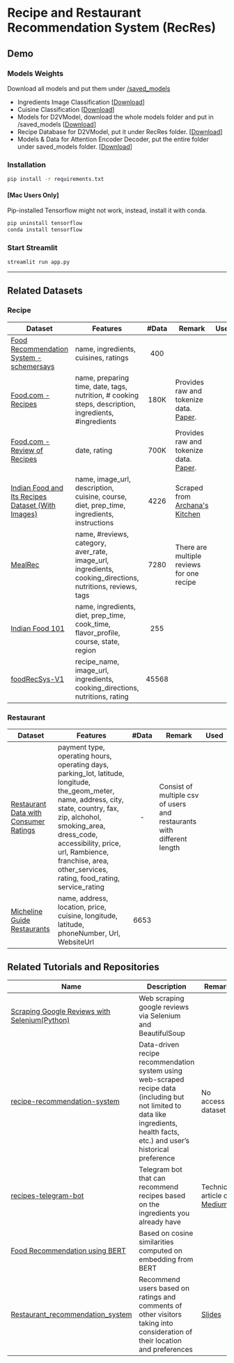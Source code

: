 # Recipe and Restaurant Recommendation System (RecRes)

## Demo

### Models Weights

Download all models and put them under [/saved_models](saved_models)

- Ingredients Image Classification [[Download](https://drive.google.com/drive/folders/14bD6szRrTCwEss9i5jHvZ0mNyCOLuava?usp=drive_link)]
- Cuisine Classification [[Download](https://drive.google.com/file/d/1-jsCInkVSk9To1r0nWCZW8GUx45134VK/view?usp=sharing)]
- Models for D2VModel, download the whole models folder and put in /saved_models [[Download](https://drive.google.com/drive/folders/1lBGBfxXnh_x80Qj_cYpRqE7_OcR8vjdq?usp=sharing)]
- Recipe Database for D2VModel, put it under RecRes folder. [[Download](https://drive.google.com/file/d/1QNrfE1Ibs6EuWMEluwhiocnLRhQKBuuK/view?usp=sharing)]
- Models & Data for Attention Encoder Decoder, put the entire folder under saved_models folder. [[Download](https://drive.google.com/drive/folders/1Ysxu3OsSfOaKf0S7WWR4fjzqx4pTepNx?usp=sharing)]

### Installation

```bash
pip install -r requirements.txt
```

#### [Mac Users Only]

Pip-installed Tensorflow might not work, instead, install it with conda.

```bash
pip uninstall tensorflow
conda install tensorflow
```

### Start Streamlit

```python
streamlit run app.py
```

---

## Related Datasets

### Recipe

| Dataset                                                                                                                                             | Features                                                                                                   | #Data | Remark                                                                       | Used |
| --------------------------------------------------------------------------------------------------------------------------------------------------- | ---------------------------------------------------------------------------------------------------------- | :---: | ---------------------------------------------------------------------------- | :--: |
| [Food Recommendation System - schemersays](https://www.kaggle.com/datasets/schemersays/food-recommendation-system?select=1662574418893344.csv)      | name, ingredients, cuisines, ratings                                                                       |  400  |                                                                              |      |
| [Food.com - Recipes](https://www.kaggle.com/datasets/shuyangli94/food-com-recipes-and-user-interactions)                                            | name, preparing time, date, tags, nutrition, # cooking steps, description, ingredients, #ingredients       | 180K  | Provides raw and tokenize data. [Paper](https://aclanthology.org/D19-1613/). |
| [Food.com - Review of Recipes](https://www.kaggle.com/datasets/shuyangli94/food-com-recipes-and-user-interactions)                                  | date, rating                                                                                               | 700K  | Provides raw and tokenize data. [Paper](https://aclanthology.org/D19-1613/). |      |
| [Indian Food and Its Recipes Dataset (With Images)](https://www.kaggle.com/datasets/kishanpahadiya/indian-food-and-its-recipes-dataset-with-images) | name, image_url, description, cuisine, course, diet, prep_time, ingredients, instructions                  | 4226  | Scraped from [Archana's Kitchen](https://www.archanaskitchen.com/)           |      |
| [MealRec](https://github.com/WUT-IDEA/MealRec)                                                                                                      | name, #reviews, category, aver_rate, image_url, ingredients, cooking_directions, nutritions, reviews, tags | 7280  | There are multiple reviews for one recipe                                    |
| [Indian Food 101](https://www.kaggle.com/datasets/nehaprabhavalkar/indian-food-101)                                                                 | name, ingredients, diet, prep_time, cook_time, flavor_profile, course, state, region                       |  255  |
| [foodRecSys-V1](https://www.kaggle.com/datasets/elisaxxygao/foodrecsysv1?select=core-data-valid_rating.csv)                                         | recipe_name, image_url, ingredients, cooking_directions, nutritions, rating                                | 45568 |

### Restaurant

| Dataset                                                                                                              | Features                                                                                                                                                                                                                                                                                       | #Data | Remark                                                                 | Used |
| -------------------------------------------------------------------------------------------------------------------- | ---------------------------------------------------------------------------------------------------------------------------------------------------------------------------------------------------------------------------------------------------------------------------------------------- | :---: | ---------------------------------------------------------------------- | :--: |
| [Restaurant Data with Consumer Ratings](https://www.kaggle.com/datasets/uciml/restaurant-data-with-consumer-ratings) | payment type, operating hours, operating days, parking_lot, latitude, longitude, the_geom_meter, name, address, city, state, country, fax, zip, alchohol, smoking_area, dress_code, accessibility, price, url, Rambience, franchise, area, other_services, rating, food_rating, service_rating |   -   | Consist of multiple csv of users and restaurants with different length |
| [Micheline Guide Restaurants](https://www.kaggle.com/datasets/ngshiheng/michelin-guide-restaurants-2021)             | name, address, location, price, cuisine, longitude, latitude, phoneNumber, Url, WebsiteUrl                                                                                                                                                                                                     | 6653  |

## Related Tutorials and Repositories

| Name                                                                                                                                         | Description                                                                                                                                                                      | Remark                                                                                                                                |
| -------------------------------------------------------------------------------------------------------------------------------------------- | -------------------------------------------------------------------------------------------------------------------------------------------------------------------------------- | ------------------------------------------------------------------------------------------------------------------------------------- |
| [Scraping Google Reviews with Selenium(Python)](https://medium.com/@isguzarsezgin/scraping-google-reviews-with-selenium-python-23135ffcc331) | Web scraping google reviews via Selenium and BeautifulSoup                                                                                                                       |
| [recipe-recommendation-system](https://github.com/ajemerson/recipe-recommendation-system)                                                    | Data-driven recipe recommendation system using web-scraped recipe data (including but not limited to data like ingredients, health facts, etc.) and user’s historical preference | No access to dataset                                                                                                                  |
| [recipes-telegram-bot](https://github.com/RomainGratier/recipes-telegram-bot)                                                                | Telegram bot that can recommend recipes based on the ingredients you already have                                                                                                | Technical article on [Medium](https://romain-gratier.medium.com/de2d314f565d?source=friends_link&sk=c5280f8c50aa5551d1b36619891e9b4f) |
| [Food Recommendation using BERT](https://www.kaggle.com/code/ajitrajput/food-recommendation-using-bert/input)                                | Based on cosine similarities computed on embedding from BERT                                                                                                                     |
| [Restaurant_recommendation_system](https://github.com/MariloyH/Restaurant_recommendation_system)                                             | Recommend users based on ratings and comments of other visitors taking into consideration of their location and preferences                                                      | [Slides](https://docs.google.com/presentation/d/1ZlSZUL6SJBcRnLjmMwqcynuWotso9JrDRmxAZ9-IRTA/edit#slide=id.p1/google_docs)            |
